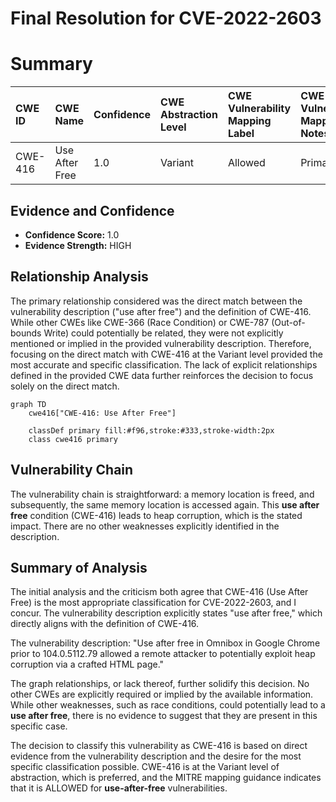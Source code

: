 # Final Resolution for CVE-2022-2603

# Summary
| CWE ID  | CWE Name                     | Confidence | CWE Abstraction Level | CWE Vulnerability Mapping Label | CWE-Vulnerability Mapping Notes |
| :-------- | :--------------------------- | :--------- | :-------------------- | :------------------------------ | :------------------------------ |
| CWE-416 | Use After Free             | 1.0        | Variant               | Allowed                         | Primary CWE                    |

## Evidence and Confidence

*   **Confidence Score:** 1.0
*   **Evidence Strength:** HIGH

## Relationship Analysis
The primary relationship considered was the direct match between the vulnerability description ("use after free") and the definition of CWE-416. While other CWEs like CWE-366 (Race Condition) or CWE-787 (Out-of-bounds Write) could potentially be related, they were not explicitly mentioned or implied in the provided vulnerability description. Therefore, focusing on the direct match with CWE-416 at the Variant level provided the most accurate and specific classification. The lack of explicit relationships defined in the provided CWE data further reinforces the decision to focus solely on the direct match.

```mermaid
graph TD
    cwe416["CWE-416: Use After Free"]
    
    classDef primary fill:#f96,stroke:#333,stroke-width:2px
    class cwe416 primary
```

## Vulnerability Chain
The vulnerability chain is straightforward: a memory location is freed, and subsequently, the same memory location is accessed again. This **use after free** condition (CWE-416) leads to heap corruption, which is the stated impact. There are no other weaknesses explicitly identified in the description.

## Summary of Analysis
The initial analysis and the criticism both agree that CWE-416 (Use After Free) is the most appropriate classification for CVE-2022-2603, and I concur. The vulnerability description explicitly states "use after free," which directly aligns with the definition of CWE-416.

The vulnerability description: "Use after free in Omnibox in Google Chrome prior to 104.0.5112.79 allowed a remote attacker to potentially exploit heap corruption via a crafted HTML page."

The graph relationships, or lack thereof, further solidify this decision. No other CWEs are explicitly required or implied by the available information. While other weaknesses, such as race conditions, could potentially lead to a **use after free**, there is no evidence to suggest that they are present in this specific case.

The decision to classify this vulnerability as CWE-416 is based on direct evidence from the vulnerability description and the desire for the most specific classification possible. CWE-416 is at the Variant level of abstraction, which is preferred, and the MITRE mapping guidance indicates that it is ALLOWED for **use-after-free** vulnerabilities.